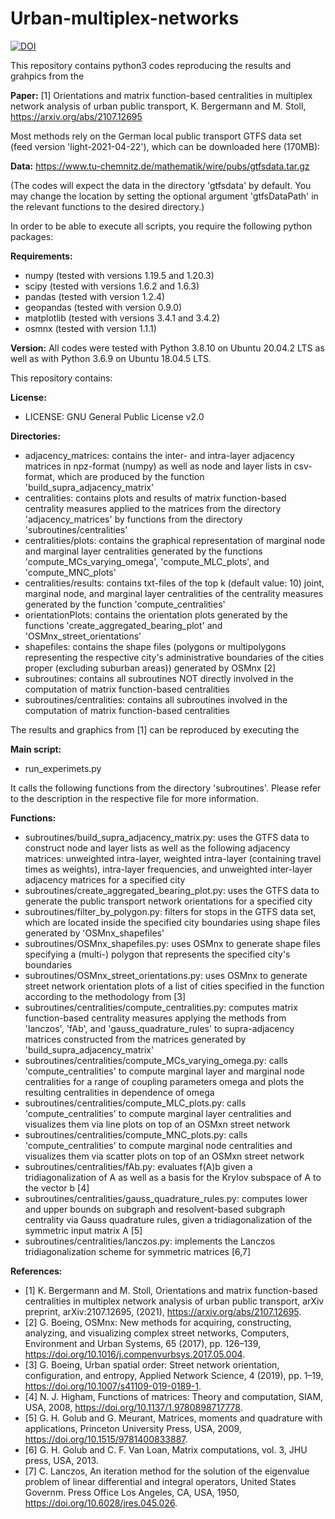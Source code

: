 # Urban-multiplex-networks

[![DOI](https://zenodo.org/badge/DOI/10.5281/zenodo.5155152.svg)](https://doi.org/10.5281/zenodo.5155152)


This repository contains python3 codes reproducing the results and grahpics from the 

**Paper:**
[1] Orientations and matrix function-based centralities in multiplex network analysis of urban public transport, K. Bergermann and M. Stoll, https://arxiv.org/abs/2107.12695

Most methods rely on the German local public transport GTFS data set (feed version 'light-2021-04-22'), which can be downloaded here (170MB):

**Data:**
https://www.tu-chemnitz.de/mathematik/wire/pubs/gtfsdata.tar.gz

(The codes will expect the data in the directory 'gtfsdata' by default. You may change the location by setting the optional argument 'gtfsDataPath' in the relevant functions to the desired directory.)

In order to be able to execute all scripts, you require the following python packages:

**Requirements:**
 - numpy (tested with versions 1.19.5 and 1.20.3)
 - scipy (tested with versions 1.6.2 and 1.6.3)
 - pandas (tested with version 1.2.4)
 - geopandas (tested with version 0.9.0)
 - matplotlib (tested with versions 3.4.1 and 3.4.2)
 - osmnx (tested with version 1.1.1)
 
**Version:**
All codes were tested with Python 3.8.10 on Ubuntu 20.04.2 LTS as well as with Python 3.6.9 on Ubuntu 18.04.5 LTS.


This repository contains:

**License:**
 - LICENSE: GNU General Public License v2.0

**Directories:**
 - adjacency_matrices: contains the inter- and intra-layer adjacency matrices in npz-format (numpy) as well as node and layer lists in csv-format, which are produced by the function 'build_supra_adjacency_matrix'
 - centralities: contains plots and results of matrix function-based centrality measures applied to the matrices from the directory 'adjacency_matrices' by functions from the directory 'subroutines/centralities'
 - centralities/plots: contains the graphical representation of marginal node and marginal layer centralities generated by the functions 'compute_MCs_varying_omega', 'compute_MLC_plots', and 'compute_MNC_plots'
 - centralities/results: contains txt-files of the top k (default value: 10) joint, marginal node, and marginal layer centralities of the centrality measures generated by the function 'compute_centralities'
 - orientationPlots: contains the orientation plots generated by the functions 'create_aggregated_bearing_plot' and 'OSMnx_street_orientations'
 - shapefiles: contains the shape files (polygons or multipolygons representing the respective city's administrative boundaries of the cities proper (excluding suburban areas)) generated by OSMnx [2]
 - subroutines: contains all subroutines NOT directly involved in the computation of matrix function-based centralities
 - subroutines/centralities: contains all subroutines involved in the computation of matrix function-based centralities


The results and graphics from [1] can be reproduced by executing the

**Main script:**
 - run_experimets.py

It calls the following functions from the directory 'subroutines'. Please refer to the description in the respective file for more information.

**Functions:**
 - subroutines/build_supra_adjacency_matrix.py: uses the GTFS data to construct node and layer lists as well as the following adjacency matrices: unweighted intra-layer, weighted intra-layer (containing travel times as weights), intra-layer frequencies, and unweighted inter-layer adjacency matrices for a specified city
 - subroutines/create_aggregated_bearing_plot.py: uses the GTFS data to generate the public transport network orientations for a specified city
 - subroutines/filter_by_polygon.py: filters for stops in the GTFS data set, which are located inside the specified city boundaries using shape files generated by 'OSMnx_shapefiles'
 - subroutines/OSMnx_shapefiles.py: uses OSMnx to generate shape files specifying a (multi-) polygon that represents the specified city's boundaries
 - subroutines/OSMnx_street_orientations.py: uses OSMnx to generate street network orientation plots of a list of cities specified in the function according to the methodology from [3]
 - subroutines/centralities/compute_centralities.py: computes matrix function-based centrality measures applying the methods from 'lanczos', 'fAb', and 'gauss_quadrature_rules' to supra-adjacency matrices constructed from the matrices generated by 'build_supra_adjacency_matrix'
 - subroutines/centralities/compute_MCs_varying_omega.py: calls 'compute_centralities' to compute marginal layer and marginal node centralities for a range of coupling parameters omega and plots the resulting centralities in dependence of omega
 - subroutines/centralities/compute_MLC_plots.py: calls 'compute_centralities' to compute marginal layer centralities and visualizes them via line plots on top of an OSMxn street network
 - subroutines/centralities/compute_MNC_plots.py: calls 'compute_centralities' to compute marginal node centralities and visualizes them via scatter plots on top of an OSMxn street network
 - subroutines/centralities/fAb.py: evaluates f(A)b given a tridiagonalization of A as well as a basis for the Krylov subspace of A to the vector b [4]
 - subroutines/centralities/gauss_quadrature_rules.py: computes lower and upper bounds on subgraph and resolvent-based subgraph centrality via Gauss quadrature rules, given a tridiagonalization of the symmetric input matrix A [5]
 - subroutines/centralities/lanczos.py: implements the Lanczos tridiagonalization scheme for symmetric matrices [6,7]


**References:**

 - [1] K. Bergermann and M. Stoll, Orientations and matrix function-based centralities in multiplex network analysis of urban public transport, arXiv preprint, arXiv:2107.12695, (2021), https://arxiv.org/abs/2107.12695.
 - [2] G. Boeing, OSMnx: New methods for acquiring, constructing, analyzing, and visualizing complex street networks, Computers, Environment and Urban Systems, 65 (2017), pp. 126–139, https://doi.org/10.1016/j.compenvurbsys.2017.05.004.
 - [3] G. Boeing, Urban spatial order: Street network orientation, configuration, and entropy, Applied Network Science, 4 (2019), pp. 1–19, https://doi.org/10.1007/s41109-019-0189-1.
 - [4] N. J. Higham, Functions of matrices: Theory and computation, SIAM, USA, 2008, https://doi.org/10.1137/1.9780898717778.
 - [5] G. H. Golub and G. Meurant, Matrices, moments and quadrature with applications, Princeton University Press, USA, 2009, https://doi.org/10.1515/9781400833887.
 - [6] G. H. Golub and C. F. Van Loan, Matrix computations, vol. 3, JHU press, USA, 2013.
 - [7] C. Lanczos, An iteration method for the solution of the eigenvalue problem of linear differential and integral operators, United States Governm. Press Office Los Angeles, CA, USA, 1950, https://doi.org/10.6028/jres.045.026.

